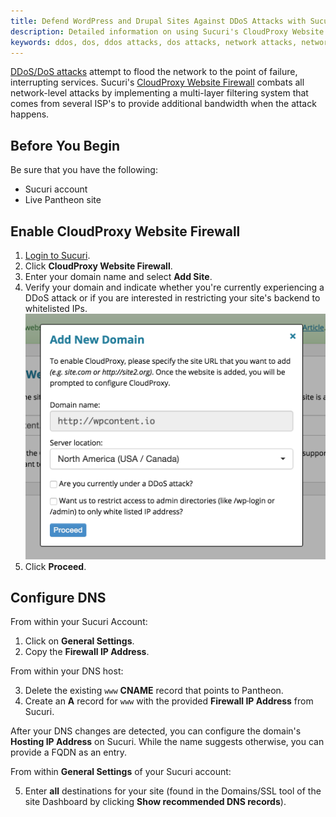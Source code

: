 ```yaml
---
title: Defend WordPress and Drupal Sites Against DDoS Attacks with Sucuri
description: Detailed information on using Sucuri's CloudProxy Website Firewall to mitigate all network level attacks.
keywords: ddos, dos, ddos attacks, dos attacks, network attacks, network-level attacks, network level attacks, secure, sucuri, attacks
---
```

[DDoS/DoS attacks](https://en.wikipedia.org/wiki/Denial-of-service_attack) attempt to flood the network to the point of failure, interrupting services. Sucuri's [CloudProxy Website Firewall](https://sucuri.net/website-firewall/ddos-protection) combats all network-level attacks by implementing a multi-layer filtering system that comes from several ISP's to provide additional bandwidth when the attack happens.

## Before You Begin
Be sure that you have the following:

- Sucuri account
- Live Pantheon site

## Enable CloudProxy Website Firewall
1. [Login to Sucuri](https://login.sucuri.net/login/).
1. Click **CloudProxy Website Firewall**.
1. Enter your domain name and select **Add Site**.
1. Verify your domain and indicate whether you're currently experiencing a DDoS attack or if you are interested in restricting your site's backend to whitelisted IPs.
 ![Sucuri Add New Domain](/source/docs/assets/images/sucuri-add-new-domain.png)
1. Click **Proceed**.


## Configure DNS
From within your Sucuri Account:

1. Click on **General Settings**.
1. Copy the **Firewall IP Address**.

From within your DNS host:

<ol start="3"><li> Delete the existing <code>www</code> <strong>CNAME</strong> record that points to Pantheon.</li>
<li>Create an <strong>A</strong> record for <code>www</code> with the provided <strong>Firewall IP Address</strong> from Sucuri.</li></ol>

After your DNS changes are detected, you can configure the domain's **Hosting IP Address** on Sucuri. While the name suggests otherwise, you can provide a FQDN as an entry.

From within **General Settings** of your Sucuri account:
<ol start="5"><li>Enter <strong>all</strong> destinations for your site (found in the Domains/SSL tool of the site Dashboard by clicking <strong>Show recommended DNS records</strong>).</ol>

